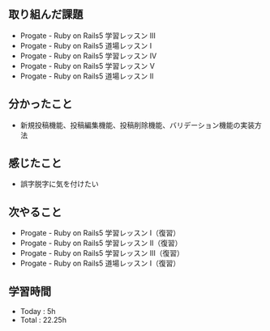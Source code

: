 ## 取り組んだ課題
- Progate - Ruby on Rails5 学習レッスン III
- Progate - Ruby on Rails5 道場レッスン I
- Progate - Ruby on Rails5 学習レッスン IV
- Progate - Ruby on Rails5 学習レッスン V
- Progate - Ruby on Rails5 道場レッスン II
## 分かったこと
- 新規投稿機能、投稿編集機能、投稿削除機能、バリデーション機能の実装方法
## 感じたこと
- 誤字脱字に気を付けたい
## 次やること
- Progate - Ruby on Rails5 学習レッスン I（復習）
- Progate - Ruby on Rails5 学習レッスン II（復習）
- Progate - Ruby on Rails5 学習レッスン III（復習）
- Progate - Ruby on Rails5 道場レッスン I（復習）
## 学習時間
- Today : 5h
- Total : 22.25h